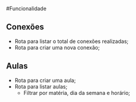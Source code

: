 #Funcionalidade

## Conexões

- Rota para listar o total de conexões realizadas;
- Rota para criar uma nova conexão; 


## Aulas
- Rota para criar uma aula;
- Rota para listar aulas;
    - Filtrar por matéria, dia da semana e horário;




